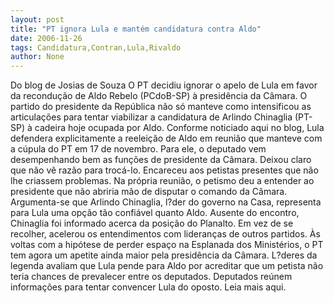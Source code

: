 ```yaml
---
layout: post
title: "PT ignora Lula e mantém candidatura contra Aldo"
date: 2006-11-26
tags: Candidatura,Contran,Lula,Rivaldo
author: None
---
```

Do blog de Josias de Souza
O PT decidiu ignorar o apelo de Lula em favor da recondução de Aldo Rebelo (PCdoB-SP) à presidência da Câmara. O partido do presidente da República não só manteve como intensificou as articulações para tentar viabilizar a candidatura de Arlindo Chinaglia (PT-SP) à cadeira hoje ocupada por Aldo. 
Conforme noticiado aqui no blog, Lula defendera explicitamente a reeleição de Aldo em reunião que manteve com a cúpula do PT em 17 de novembro. Para ele, o deputado vem desempenhando bem as funções de presidente da Câmara. Deixou claro que não vê razão para trocá-lo. Encareceu aos petistas presentes que não lhe criassem problemas.
Na própria reunião, o petismo deu a entender ao presidente que não abriria mão de disputar o comando da Câmara. Argumenta-se que Arlindo Chinaglia, l?der do governo na Casa, representa para Lula uma opção tão confiável quanto Aldo. Ausente do encontro, Chinaglia foi informado acerca da posição do Planalto. Em vez de se recolher, acelerou os entendimentos com lideranças de outros partidos.
Às voltas com a hipótese de perder espaço na Esplanada dos Ministérios, o PT tem agora um apetite ainda maior pela presidência da Câmara. L?deres da legenda avaliam que Lula pende para Aldo por acreditar que um petista não teria chances de prevalecer
 entre os deputados. Deputados reúnem informações para tentar convencer Lula do oposto.
Leia mais aqui. 